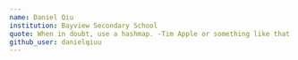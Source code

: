 ```yaml
---
name: Daniel Qiu
institution: Bayview Secondary School
quote: When in doubt, use a hashmap. -Tim Apple or something like that
github_user: danielqiuu
---
```

